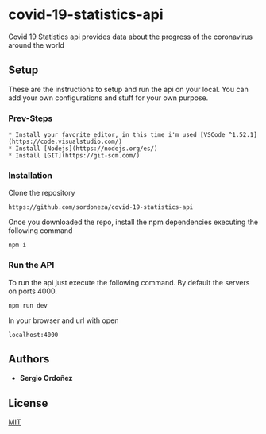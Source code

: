 # covid-19-statistics-api

Covid 19 Statistics api provides data about the progress of the coronavirus around the world

## Setup

These are the instructions to setup and run the api on your local. You can add your own configurations and stuff for your own purpose.

### Prev-Steps

```
* Install your favorite editor, in this time i'm used [VSCode ^1.52.1](https://code.visualstudio.com/)
* Install [Nodejs](https://nodejs.org/es/)
* Install [GIT](https://git-scm.com/)
```

### Installation

Clone the repository

```
https://github.com/sordoneza/covid-19-statistics-api
```

Once you downloaded the repo, install the npm dependencies executing the following command

```
npm i
```

### Run the API

To run the api just execute the following command. By default the servers on ports 4000.

```
npm run dev
```

In your browser and url with open

```
localhost:4000
```

## Authors

- **Sergio Ordoñez**

## License

[MIT](https://choosealicense.com/licenses/mit/)
